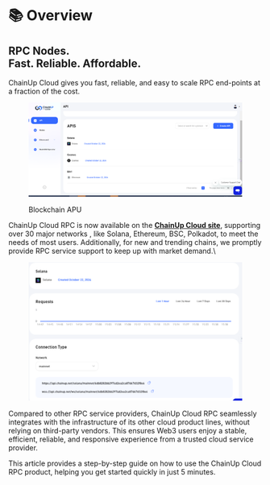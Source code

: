 # 📚 Overview



RPC Nodes.\
Fast. Reliable. Affordable.
---------------------------

ChainUp Cloud gives you fast, reliable, and easy to scale RPC end-points at a fraction of the cost.

<figure><img src="../../.gitbook/assets/image (90).png" alt=""><figcaption><p>Blockchain APU</p></figcaption></figure>

ChainUp Cloud RPC is now available on the [**ChainUp Cloud site**](https://cloud.chainup.com/app/register), supporting over 30 major networks , like Solana, Ethereum, BSC, Polkadot, to meet the needs of most users. Additionally, for new and trending chains, we promptly provide RPC service support to keep up with market demand.\


<figure><img src="../../.gitbook/assets/image (91).png" alt=""><figcaption></figcaption></figure>

Compared to other RPC service providers, ChainUp Cloud RPC seamlessly integrates with the infrastructure of its other cloud product lines, without relying on third-party vendors. This ensures Web3 users enjoy a stable, efficient, reliable, and responsive experience from a trusted cloud service provider.

This article provides a step-by-step guide on how to use the ChainUp Cloud RPC product, helping you get started quickly in just 5 minutes.
